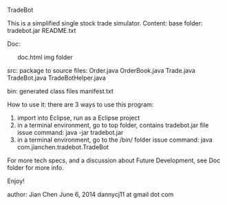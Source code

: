 TradeBot

This is a simplified single stock trade simulator.
Content:
base folder:
tradebot.jar
README.txt

Doc:
<ul>
<l>doc.html</l>
<l>img folder</l>
</ul>

src:
package to source files:
Order.java
OrderBook.java
Trade.java
TradeBot.java
TradeBotHelper.java

bin:
generated class files
manifest.txt


How to use it:
there are 3 ways to use this program:
1. import into Eclipse, run as a Eclipse project
2. in a terminal environment, go to top folder, contains tradebot.jar file
   issue command: java -jar tradebot.jar
3. in a terminal environment, go to the /bin/ folder
   issue command: java com.jianchen.tradebot.TradeBot

For more tech specs, and a discussion about Future Development, see Doc folder for more info.

Enjoy!

author: Jian Chen
June 6, 2014
dannycj11 at gmail dot com
